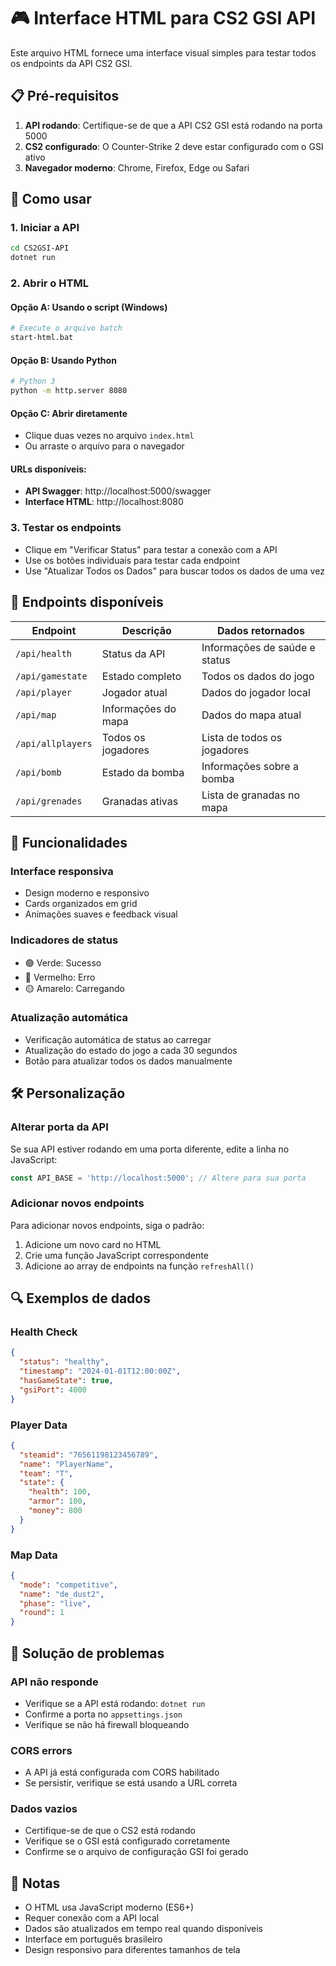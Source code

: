 # 🎮 Interface HTML para CS2 GSI API

Este arquivo HTML fornece uma interface visual simples para testar todos os endpoints da API CS2 GSI.

## 📋 Pré-requisitos

1. **API rodando**: Certifique-se de que a API CS2 GSI está rodando na porta 5000
2. **CS2 configurado**: O Counter-Strike 2 deve estar configurado com o GSI ativo
3. **Navegador moderno**: Chrome, Firefox, Edge ou Safari

## 🚀 Como usar

### 1. Iniciar a API
```bash
cd CS2GSI-API
dotnet run
```

### 2. Abrir o HTML

#### Opção A: Usando o script (Windows)
```bash
# Execute o arquivo batch
start-html.bat
```

#### Opção B: Usando Python
```bash
# Python 3
python -m http.server 8080
```

#### Opção C: Abrir diretamente
- Clique duas vezes no arquivo `index.html`
- Ou arraste o arquivo para o navegador

#### URLs disponíveis:
- **API Swagger**: http://localhost:5000/swagger
- **Interface HTML**: http://localhost:8080

### 3. Testar os endpoints
- Clique em "Verificar Status" para testar a conexão com a API
- Use os botões individuais para testar cada endpoint
- Use "Atualizar Todos os Dados" para buscar todos os dados de uma vez

## 🔧 Endpoints disponíveis

| Endpoint | Descrição | Dados retornados |
|----------|-----------|------------------|
| `/api/health` | Status da API | Informações de saúde e status |
| `/api/gamestate` | Estado completo | Todos os dados do jogo |
| `/api/player` | Jogador atual | Dados do jogador local |
| `/api/map` | Informações do mapa | Dados do mapa atual |
| `/api/allplayers` | Todos os jogadores | Lista de todos os jogadores |
| `/api/bomb` | Estado da bomba | Informações sobre a bomba |
| `/api/grenades` | Granadas ativas | Lista de granadas no mapa |

## 🎨 Funcionalidades

### Interface responsiva
- Design moderno e responsivo
- Cards organizados em grid
- Animações suaves e feedback visual

### Indicadores de status
- 🟢 Verde: Sucesso
- 🔴 Vermelho: Erro
- 🟡 Amarelo: Carregando

### Atualização automática
- Verificação automática de status ao carregar
- Atualização do estado do jogo a cada 30 segundos
- Botão para atualizar todos os dados manualmente

## 🛠️ Personalização

### Alterar porta da API
Se sua API estiver rodando em uma porta diferente, edite a linha no JavaScript:

```javascript
const API_BASE = 'http://localhost:5000'; // Altere para sua porta
```

### Adicionar novos endpoints
Para adicionar novos endpoints, siga o padrão:

1. Adicione um novo card no HTML
2. Crie uma função JavaScript correspondente
3. Adicione ao array de endpoints na função `refreshAll()`

## 🔍 Exemplos de dados

### Health Check
```json
{
  "status": "healthy",
  "timestamp": "2024-01-01T12:00:00Z",
  "hasGameState": true,
  "gsiPort": 4000
}
```

### Player Data
```json
{
  "steamid": "76561198123456789",
  "name": "PlayerName",
  "team": "T",
  "state": {
    "health": 100,
    "armor": 100,
    "money": 800
  }
}
```

### Map Data
```json
{
  "mode": "competitive",
  "name": "de_dust2",
  "phase": "live",
  "round": 1
}
```

## 🚨 Solução de problemas

### API não responde
- Verifique se a API está rodando: `dotnet run`
- Confirme a porta no `appsettings.json`
- Verifique se não há firewall bloqueando

### CORS errors
- A API já está configurada com CORS habilitado
- Se persistir, verifique se está usando a URL correta

### Dados vazios
- Certifique-se de que o CS2 está rodando
- Verifique se o GSI está configurado corretamente
- Confirme se o arquivo de configuração GSI foi gerado

## 📝 Notas

- O HTML usa JavaScript moderno (ES6+)
- Requer conexão com a API local
- Dados são atualizados em tempo real quando disponíveis
- Interface em português brasileiro
- Design responsivo para diferentes tamanhos de tela 